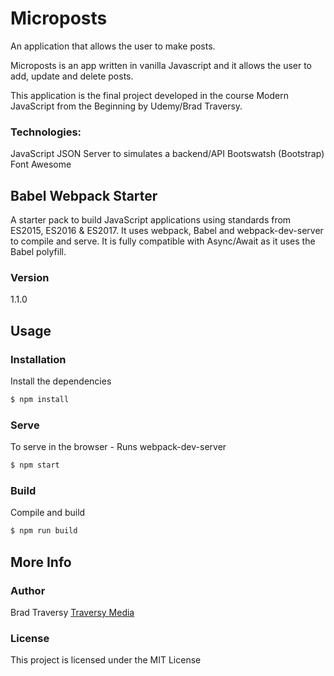 # Microposts

An application that allows the user to make posts.

Microposts is an app written in vanilla Javascript and it allows the user to add, update and delete posts.  

This application is the final project developed in the course Modern JavaScript from the Beginning by Udemy/Brad Traversy.

### Technologies:
JavaScript
JSON Server to simulates a backend/API
Bootswatsh (Bootstrap)
Font Awesome



## Babel Webpack Starter

A starter pack to build JavaScript applications using standards from ES2015, ES2016 & ES2017. It uses webpack, Babel and webpack-dev-server to compile and serve. It is fully compatible with Async/Await as it uses the Babel polyfill.

### Version
1.1.0

## Usage

### Installation

Install the dependencies

```sh
$ npm install
```

### Serve
To serve in the browser  - Runs webpack-dev-server

```sh
$ npm start
```

### Build
Compile and build

```sh
$ npm run build
```

## More Info

### Author

Brad Traversy
[Traversy Media](http://www.traversymedia.com)

### License

This project is licensed under the MIT License